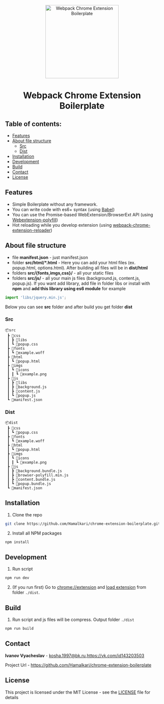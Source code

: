 <div align="center">
  <a href="https://github.com/Hamalkari/chrome-extension-boilerplate" title="Webpack Chrome Extension Boilerplate">
    <img alt="Webpack Chrome Extension Boilerplate" src="https://i0.wp.com/innovation-village.com/wp-content/uploads/2019/03/Chrome-Extensions.png?fit=684%2C367&ssl=1" width="240px" />
  </a>
  <br />
  <h1>Webpack Chrome Extension Boilerplate</h1>
</div>

## Table of contents:

* [Features](#features)
* [About file structure](#about-file-structure)
  * [Src](#src)
  * [Dist](#dist)
* [Installation](#installation)
* [Development](#development)
* [Build](#build)
* [Contact](#contact)
* [License](#license)

## Features
- Simple Boilerplate without any framework.
- You can write code with es6+ syntax (using [Babel](https://github.com/babel/babel))
- You can use the Promise-based WebExtension/BrowserExt API (using [Webextension-polyfill](https://github.com/mozilla/webextension-polyfill))
- Hot reloading while you develop extension (using [webpack-chrome-extension-reloader](https://github.com/rubenspgcavalcante/webpack-chrome-extension-reloader))

## About file structure

- file **manifest.json** - just manifest.json
- folder **src/html/*.html** - Here you can add your html files (ex. popup.html, options.html). After building all files will be in **dist/html**
- folders **src/{fonts,imgs,css}/** - all your static files 
- folders **src/js/** - all your main js files (background.js, content.js, popup.js). If you want add library, add file in folder libs or install with **npm** and **add this library using es6 module** for example
```js
import 'libs/jquery.min.js'; 
```

Below you can see **src** folder and after build you get folder **dist**

### Src
```
📦src
 ┣ 📂css
 ┃ ┣ 📂libs
 ┃ ┗ 📜popup.css
 ┣ 📂fonts
 ┃ ┗ 📜example.woff
 ┣ 📂html
 ┃ ┗ 📜popup.html
 ┣ 📂imgs
 ┃ ┗ 📂icons
 ┃ ┃ ┗ 📜example.png
 ┣ 📂js
 ┃ ┣ 📂libs
 ┃ ┣ 📜background.js
 ┃ ┣ 📜content.js
 ┃ ┗ 📜popup.js
 ┗ 📜manifest.json
```
### Dist
```
📦dist
 ┣ 📂css
 ┃ ┗ 📜popup.css
 ┣ 📂fonts
 ┃ ┗ 📜example.woff
 ┣ 📂html
 ┃ ┗ 📜popup.html
 ┣ 📂imgs
 ┃ ┗ 📂icons
 ┃ ┃ ┗ 📜example.png
 ┣ 📂js
 ┃ ┣ 📜background.bundle.js
 ┃ ┣ 📜browser-polyfill.min.js
 ┃ ┣ 📜content.bundle.js
 ┃ ┗ 📜popup.bundle.js
 ┗ 📜manifest.json
```

## Installation

1. Clone the repo

```sh
git clone https://github.com/Hamalkari/chrome-extension-boilerplate.git
```
2. Install all NPM packages

```sh
npm install
```

## Development

1. Run script

```sh
npm run dev
```

2. (If you run first) Go to [chrome://extension](chrome://extension) and [load extension](https://developer.chrome.com/extensions/getstarted#unpacked) from folder `./dist`.

## Build

1. Run script and js files will be compress. Output folder `./dist`

```sh
npm run build
```

## Contact
**Ivanov Vyacheslav** - kosha.1997@bk.ru,https://vk.com/id143203503

Project Url - https://github.com/Hamalkari/chrome-extension-boilerplate

## License
This project is licensed under the MIT License - see the [LICENSE](LICENSE) file for details